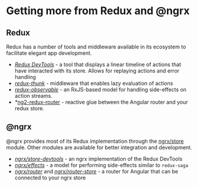 # Getting more from Redux and @ngrx

## Redux

Redux has a number of tools and middleware available in its ecosystem to facilitate elegant app development.

- *[Redux DevTools](https://github.com/gaearon/redux-devtools)* - a tool that displays a linear timeline of actions that have interacted with its store. Allows for replaying actions and error handling
- *[redux-thunk](https://github.com/gaearon/redux-thunk)* - middleware that enables lazy evaluation of actions
- *[redux-observable](https://github.com/redux-observable/redux-observable)* - an RxJS-based model for handling side-effects on action streams.
- *[ng2-redux-router](https://github.com/dagstuan/ng2-redux-router) - reactive glue between the Angular router and your redux store.

## @ngrx

@ngrx provides most of its Redux implementation through the [ngrx/store](https://github.com/ngrx/store) module. Other modules are available for better integration and development.

- *[ngrx/store-devtools](https://github.com/ngrx/store-devtools)* - an ngrx implementation of the Redux DevTools
- *[ngrx/effects](https://github.com/ngrx/effects)* - a model for performing side-effects similar to `redux-saga`
- *[ngrx/router](https://github.com/ngrx/router)* and *[ngrx/router-store](https://github.com/ngrx/router-store)* - a router for Angular that can be connected to your ngrx store
